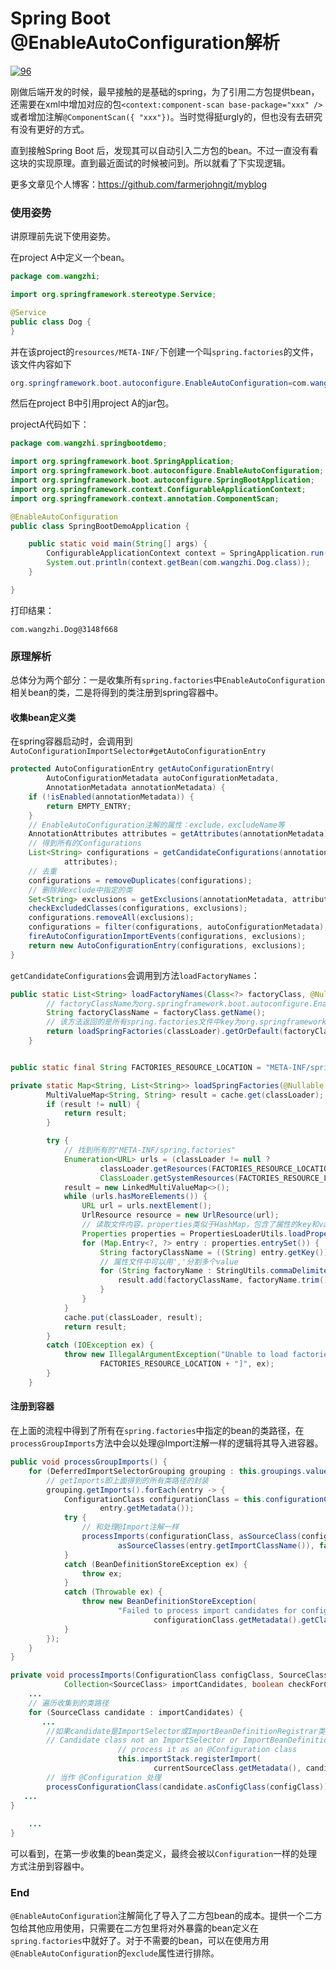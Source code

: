 # Spring Boot @EnableAutoConfiguration解析

[![96](https://upload.jianshu.io/users/upload_avatars/2492081/be169dac-a7c1-44de-8c73-a2fb14a45a00.png?imageMogr2/auto-orient/strip|imageView2/1/w/96/h/96)](https://www.jianshu.com/u/3ea761ecc067) 

刚做后端开发的时候，最早接触的是基础的spring，为了引用二方包提供bean，还需要在xml中增加对应的包`<context:component-scan base-package="xxx" />`或者增加注解`@ComponentScan({ "xxx"})`。当时觉得挺urgly的，但也没有去研究有没有更好的方式。

直到接触Spring Boot 后，发现其可以自动引入二方包的bean。不过一直没有看这块的实现原理。直到最近面试的时候被问到。所以就看了下实现逻辑。

更多文章见个人博客：https://github.com/farmerjohngit/myblog

### 使用姿势

讲原理前先说下使用姿势。

在project A中定义一个bean。

```java
package com.wangzhi;

import org.springframework.stereotype.Service;

@Service
public class Dog {
}
```

并在该project的`resources/META-INF/`下创建一个叫`spring.factories`的文件，该文件内容如下

```java
org.springframework.boot.autoconfigure.EnableAutoConfiguration=com.wangzhi.Dog
```

然后在project B中引用project A的jar包。

projectA代码如下：

```java
package com.wangzhi.springbootdemo;

import org.springframework.boot.SpringApplication;
import org.springframework.boot.autoconfigure.EnableAutoConfiguration;
import org.springframework.boot.autoconfigure.SpringBootApplication;
import org.springframework.context.ConfigurableApplicationContext;
import org.springframework.context.annotation.ComponentScan;

@EnableAutoConfiguration
public class SpringBootDemoApplication {

    public static void main(String[] args) {
        ConfigurableApplicationContext context = SpringApplication.run(SpringBootDemoApplication.class, args);
        System.out.println(context.getBean(com.wangzhi.Dog.class));
    }

}
```

打印结果：

```
com.wangzhi.Dog@3148f668
```

### 原理解析

总体分为两个部分：一是收集所有`spring.factories`中`EnableAutoConfiguration`相关bean的类，二是将得到的类注册到spring容器中。

#### 收集bean定义类

在spring容器启动时，会调用到`AutoConfigurationImportSelector#getAutoConfigurationEntry`

```java
protected AutoConfigurationEntry getAutoConfigurationEntry(
        AutoConfigurationMetadata autoConfigurationMetadata,
        AnnotationMetadata annotationMetadata) {
    if (!isEnabled(annotationMetadata)) {
        return EMPTY_ENTRY;
    }
    // EnableAutoConfiguration注解的属性：exclude，excludeName等
    AnnotationAttributes attributes = getAttributes(annotationMetadata);
    // 得到所有的Configurations
    List<String> configurations = getCandidateConfigurations(annotationMetadata,
            attributes);
    // 去重
    configurations = removeDuplicates(configurations);
    // 删除掉exclude中指定的类
    Set<String> exclusions = getExclusions(annotationMetadata, attributes);
    checkExcludedClasses(configurations, exclusions);
    configurations.removeAll(exclusions);
    configurations = filter(configurations, autoConfigurationMetadata);
    fireAutoConfigurationImportEvents(configurations, exclusions);
    return new AutoConfigurationEntry(configurations, exclusions);
}
```

`getCandidateConfigurations`会调用到方法`loadFactoryNames`：

```java
public static List<String> loadFactoryNames(Class<?> factoryClass, @Nullable ClassLoader classLoader) {
        // factoryClassName为org.springframework.boot.autoconfigure.EnableAutoConfiguration
        String factoryClassName = factoryClass.getName();
        // 该方法返回的是所有spring.factories文件中key为org.springframework.boot.autoconfigure.EnableAutoConfiguration的类路径
        return loadSpringFactories(classLoader).getOrDefault(factoryClassName, Collections.emptyList());
    }


public static final String FACTORIES_RESOURCE_LOCATION = "META-INF/spring.factories";

private static Map<String, List<String>> loadSpringFactories(@Nullable ClassLoader classLoader) {
        MultiValueMap<String, String> result = cache.get(classLoader);
        if (result != null) {
            return result;
        }

        try {
            // 找到所有的"META-INF/spring.factories"
            Enumeration<URL> urls = (classLoader != null ?
                    classLoader.getResources(FACTORIES_RESOURCE_LOCATION) :
                    ClassLoader.getSystemResources(FACTORIES_RESOURCE_LOCATION));
            result = new LinkedMultiValueMap<>();
            while (urls.hasMoreElements()) {
                URL url = urls.nextElement();
                UrlResource resource = new UrlResource(url);
                // 读取文件内容，properties类似于HashMap，包含了属性的key和value
                Properties properties = PropertiesLoaderUtils.loadProperties(resource);
                for (Map.Entry<?, ?> entry : properties.entrySet()) {
                    String factoryClassName = ((String) entry.getKey()).trim();
                    // 属性文件中可以用','分割多个value
                    for (String factoryName : StringUtils.commaDelimitedListToStringArray((String) entry.getValue())) {
                        result.add(factoryClassName, factoryName.trim());
                    }
                }
            }
            cache.put(classLoader, result);
            return result;
        }
        catch (IOException ex) {
            throw new IllegalArgumentException("Unable to load factories from location [" +
                    FACTORIES_RESOURCE_LOCATION + "]", ex);
        }
    }
```

#### 注册到容器

在上面的流程中得到了所有在`spring.factories`中指定的bean的类路径，在`processGroupImports`方法中会以处理@Import注解一样的逻辑将其导入进容器。

```java
public void processGroupImports() {
    for (DeferredImportSelectorGrouping grouping : this.groupings.values()) {
        // getImports即上面得到的所有类路径的封装
        grouping.getImports().forEach(entry -> {
            ConfigurationClass configurationClass = this.configurationClasses.get(
                    entry.getMetadata());
            try {
                // 和处理@Import注解一样
                processImports(configurationClass, asSourceClass(configurationClass),
                        asSourceClasses(entry.getImportClassName()), false);
            }
            catch (BeanDefinitionStoreException ex) {
                throw ex;
            }
            catch (Throwable ex) {
                throw new BeanDefinitionStoreException(
                        "Failed to process import candidates for configuration class [" +
                                configurationClass.getMetadata().getClassName() + "]", ex);
            }
        });
    }
}

private void processImports(ConfigurationClass configClass, SourceClass currentSourceClass,
            Collection<SourceClass> importCandidates, boolean checkForCircularImports) {
    ...
    // 遍历收集到的类路径
    for (SourceClass candidate : importCandidates) {
       ...
        //如果candidate是ImportSelector或ImportBeanDefinitionRegistrar类型其处理逻辑会不一样，这里不关注
        // Candidate class not an ImportSelector or ImportBeanDefinitionRegistrar ->
                        // process it as an @Configuration class
                        this.importStack.registerImport(
                                currentSourceClass.getMetadata(), candidate.getMetadata().getClassName());
        // 当作 @Configuration 处理         
        processConfigurationClass(candidate.asConfigClass(configClass));
   ...
}
            
    ...
}
```

可以看到，在第一步收集的bean类定义，最终会被以`Configuration`一样的处理方式注册到容器中。

### End

`@EnableAutoConfiguration`注解简化了导入了二方包bean的成本。提供一个二方包给其他应用使用，只需要在二方包里将对外暴露的bean定义在`spring.factories`中就好了。对于不需要的bean，可以在使用方用`@EnableAutoConfiguration`的`exclude`属性进行排除。